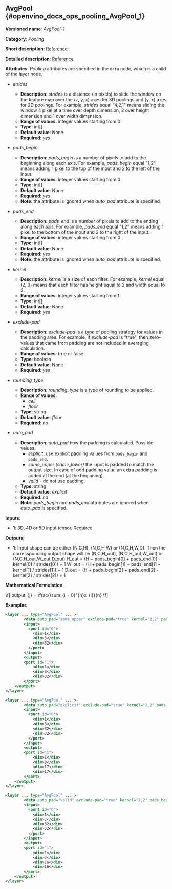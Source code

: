 ## AvgPool<a name="AvgPool"></a> {#openvino_docs_ops_pooling_AvgPool_1}

**Versioned name**: *AvgPool-1*

**Category**: *Pooling*

**Short description**: [Reference](http://caffe.berkeleyvision.org/tutorial/layers/pooling.html)

**Detailed description**: [Reference](http://cs231n.github.io/convolutional-networks/#pool)

**Attributes**: *Pooling* attributes are specified in the `data` node, which is a child of the layer node.

* *strides*

  * **Description**: *strides* is a distance (in pixels) to slide the window on the feature map over the (z, y, x) axes for 3D poolings and (y, x) axes for 2D poolings. For example, *strides* equal "4,2,1" means sliding the window 4 pixel at a time over depth dimension, 2 over height dimension and 1 over width dimension.
  * **Range of values**: integer values starting from 0
  * **Type**: int[]
  * **Default value**: None
  * **Required**: *yes*

* *pads_begin*

  * **Description**: *pads_begin* is a number of pixels to add to the beginning along each axis. For example, *pads_begin* equal "1,2" means adding 1 pixel to the top of the input and 2 to the left of the input.
  * **Range of values**: integer values starting from 0
  * **Type**: int[]
  * **Default value**: None
  * **Required**: *yes*
  * **Note**: the attribute is ignored when *auto_pad* attribute is specified.

* *pads_end*

  * **Description**: *pads_end* is a number of pixels to add to the ending along each axis. For example, *pads_end* equal "1,2" means adding 1 pixel to the bottom of the input and 2 to the right of the input.
  * **Range of values**: integer values starting from 0
  * **Type**: int[]
  * **Default value**: None
  * **Required**: *yes*
  * **Note**: the attribute is ignored when *auto_pad* attribute is specified.

* *kernel*

  * **Description**: *kernel* is a size of each filter. For example, *kernel* equal (2, 3) means that each filter has height equal to 2 and width equal to 3.
  * **Range of values**: integer values starting from 1
  * **Type**: int[]
  * **Default value**: None
  * **Required**: *yes*
  
* *exclude-pad*

  * **Description**: *exclude-pad* is a type of pooling strategy for values in the padding area. For example, if *exclude-pad* is "true", then zero-values that came from padding are not included in averaging calculation.
  * **Range of values**: true or false 
  * **Type**: boolean
  * **Default value**: None
  * **Required**: *yes*

* *rounding_type*

  * **Description**: *rounding_type* is a type of rounding to be applied.
  * **Range of values**:
    * *ceil*
    * *floor*
  * **Type**: string
  * **Default value**: *floor*
  * **Required**: *no*

* *auto_pad*

  * **Description**: *auto_pad* how the padding is calculated. Possible values:
    * *explicit*: use explicit padding values from `pads_begin` and `pads_end`.
    * *same_upper (same_lower)* the input is padded to match the output size. In case of odd padding value an extra padding is added at the end (at the beginning).
    * *valid* - do not use padding.
  * **Type**: string
  * **Default value**: *explicit*
  * **Required**: *no*
  * **Note**: *pads_begin* and *pads_end* attributes are ignored when *auto_pad* is specified.

**Inputs**:

*   **1**: 3D, 4D or 5D input tensor. Required.

**Outputs**:
  * **1**: Input shape can be either (N,C,H), (N,C,H,W) or (N,C,H,W,D). Then the corressponding output shape will be (N,C,H_out), (N,C,H_out,W_out) or (N,C,H_out,W_out,D_out)
        H_out = (H + pads_begin[0] + pads_end[0] - kernel[0] / strides[0]) + 1
        W_out = (H + pads_begin[1] + pads_end[1] - kernel[1] / strides[1]) + 1
        D_out = (H + pads_begin[2] + pads_end[2] - kernel[2] / strides[2]) + 1
    

**Mathematical Formulation**

\f[
output_{j} = \frac{\sum_{i = 0}^{n}x_{i}}{n}
\f]

**Examples**

```xml
<layer ... type="AvgPool" ... >
        <data auto_pad="same_upper" exclude-pad="true" kernel="2,2" pads_begin="0,0" pads_end="1,1" strides="2,2"/>
        <input> 
          <port id="0">
            <dim>1</dim>
            <dim>3</dim>
            <dim>32</dim>
          </port>
        </input>
        <output>
        <port id="1">
            <dim>1</dim>
            <dim>3</dim>
            <dim>32</dim>
        </port>
    </output>
</layer>

<layer ... type="AvgPool" ... >
        <data auto_pad="explicit" exclude-pad="true" kernel="2,2" pads_begin="1,1" pads_end="1,1" strides="2,2"/>
        <input> 
          <port id="0">
            <dim>1</dim>
            <dim>3</dim>
            <dim>32</dim>
            <dim>32</dim>
          </port>
        </input>
        <output>
        <port id="1">
            <dim>1</dim>
            <dim>3</dim>
            <dim>17</dim>
            <dim>17</dim>
        </port>
    </output>
</layer>

<layer ... type="AvgPool" ... >
        <data auto_pad="valid" exclude-pad="true" kernel="2,2" pads_begin="1,1" pads_end="1,1" strides="2,2"/>
        <input> 
          <port id="0">
            <dim>1</dim>
            <dim>3</dim>
            <dim>32</dim>
            <dim>32</dim>
          </port>
        </input>
        <output>
        <port id="1">
            <dim>1</dim>
            <dim>3</dim>
            <dim>16</dim>
            <dim>16</dim>
        </port>
    </output>
</layer>
```